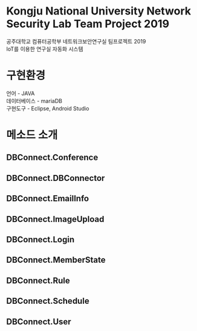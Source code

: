 # Kongju National University Network Security Lab Team Project 2019
공주대학교 컴퓨터공학부 네트워크보안연구실 팀프로젝트 2019  
IoT를 이용한 연구실 자동화 시스템

# 구현환경
언어 - JAVA  
데이터베이스 - mariaDB   
구현도구 - Eclipse, Android Studio    

# 메소드 소개
## DBConnect.Conference
## DBConnect.DBConnector
## DBConnect.EmailInfo
## DBConnect.ImageUpload
## DBConnect.Login
## DBConnect.MemberState
## DBConnect.Rule
## DBConnect.Schedule
## DBConnect.User
